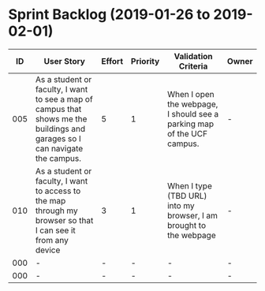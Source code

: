 # Sprint Backlog (2019-01-26 to 2019-02-01)

| ID | User Story | Effort | Priority | Validation Criteria | Owner |
|----|------------|--------|----------|---------------------|-------|
| 005 | As a student or faculty, I want to see a map of campus that shows me the buildings and garages so I can navigate the campus. | 5 | 1 | When I open the webpage, I should see a parking map of the UCF campus. | - |
| 010 | As a student or faculty, I want to access to the map through my browser so that I can see it from any device | 3 | 1 | When I type (TBD URL) into my browser, I am brought to the webpage | - |
| 000 | - | - | - | - | - |
| 000 | - | - | - | - | - |
